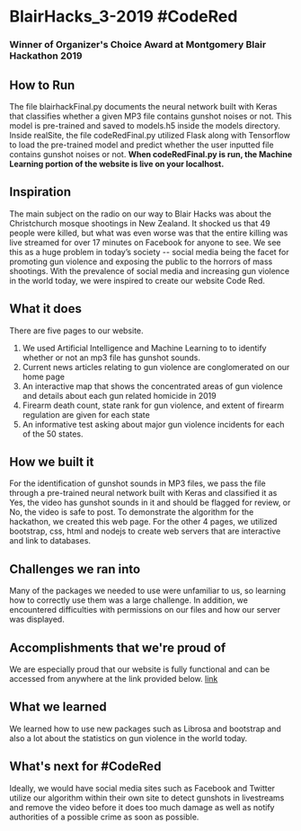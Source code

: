 # BlairHacks_3-2019 #CodeRed
### Winner of Organizer's Choice Award at Montgomery Blair Hackathon 2019
## How to Run
The file blairhackFinal.py documents the neural network built with Keras that classifies whether a given MP3 file contains gunshot noises or not. This model is pre-trained and saved to models.h5 inside the models directory. Inside realSite, the file codeRedFinal.py utilized Flask along with Tensorflow to load the pre-trained model and predict whether the user inputted file contains gunshot noises or not. **When codeRedFinal.py is run, the Machine Learning portion of the website is live on your localhost.**
## Inspiration
The main subject on the radio on our way to Blair Hacks was about the Christchurch mosque shootings in New Zealand. It shocked us that 49 people were killed, but what was even worse was that the entire killing was live streamed for over 17 minutes on Facebook for anyone to see. 
We see this as a huge problem in today’s society -- social media being the facet for promoting gun violence and exposing the public to the horrors of mass shootings. With the prevalence of social media and increasing gun violence in the world today, we were inspired to create our website Code Red. 

## What it does
There are five pages to our website.
1) We used Artificial Intelligence and Machine Learning to to identify whether or not an mp3 file has gunshot sounds. 
2) Current news articles relating to gun violence are conglomerated on our home page 
3) An interactive map that shows the concentrated areas of gun violence and details about each gun related homicide in 2019
4) Firearm death count, state rank for gun violence, and extent of firearm regulation are given for each state
5) An informative test asking about major gun violence incidents for each of the 50 states. 
## How we built it
For the identification of gunshot sounds in MP3 files, we pass the file through a pre-trained neural network built with Keras and classified it as Yes, the video has gunshot sounds in it and should be flagged for review, or No, the video is safe to post. To demonstrate the algorithm for the hackathon, we created this web page.
For the other 4 pages, we utilized bootstrap, css, html and nodejs to create web servers that are interactive and link to databases. 
## Challenges we ran into
Many of the packages we needed to use were unfamiliar to us, so learning how to correctly use them was a large challenge. In addition, we encountered difficulties with permissions on our files and how our server was displayed. 
## Accomplishments that we're proud of
We are especially proud that our website is fully functional and can be accessed from anywhere at the link provided below. 
[link](http://shootings.sites.tjhsst.edu)
## What we learned
We learned how to use new packages such as Librosa and bootstrap and also a lot about the statistics on gun violence in the world today. 
## What's next for #CodeRed
Ideally, we would have social media sites such as Facebook and Twitter utilize our algorithm within their own site to detect gunshots in livestreams and remove the video before it does too much damage as well as notify authorities of a possible crime as soon as possible. 
